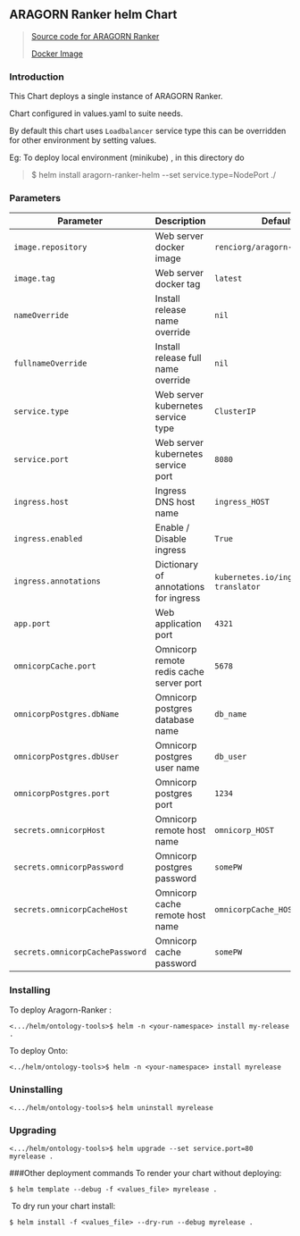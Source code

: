 ARAGORN Ranker helm Chart
---
> [Source code for ARAGORN Ranker](https://github.com/ranking-agent/aragorn-ranker.git)
>
> [Docker Image](https://hub.docker.com/repository/docker/renciorg/aragorn-ranker)


### Introduction 


This Chart deploys a single instance of ARAGORN Ranker.

Chart configured in values.yaml to suite needs.

By default this chart uses `Loadbalancer` service type this can be overridden for other environment by setting values. 

Eg: To deploy local environment (minikube) , in this directory do 
> $ helm install aragorn-ranker-helm --set service.type=NodePort ./ 
 
### Parameters 

| Parameter | Description | Default |
| --------- | ----        | ----    | 
| `image.repository` | Web server docker image  | `renciorg/aragorn-ranker`
| `image.tag` | Web server docker tag  | `latest`
| `nameOverride` |  Install release name override | `nil`
| `fullnameOverride` | Install release full name override  | `nil`
| `service.type` | Web server kubernetes service type  | `ClusterIP`
| `service.port` | Web server kubernetes service port  | `8080`
| `ingress.host` | Ingress DNS host name  | `ingress_HOST`
| `ingress.enabled` | Enable / Disable ingress  | `True`
| `ingress.annotations` | Dictionary of annotations for ingress  | `kubernetes.io/ingress.class`: `translator`
| `app.port` |  Web application port | `4321`
| `omnicorpCache.port` | Omnicorp remote redis cache server port  | `5678`
| `omnicorpPostgres.dbName` | Omnicorp postgres database name  | `db_name`
| `omnicorpPostgres.dbUser` | Omnicorp postgres user name  | `db_user`
| `omnicorpPostgres.port` | Omnicorp postgres port  | `1234`
| `secrets.omnicorpHost` | Omnicorp remote host name  | `omnicorp_HOST`
| `secrets.omnicorpPassword` | Omnicorp postgres password  | `somePW`
| `secrets.omnicorpCacheHost` |  Omnicorp cache remote host name | `omnicorpCache_HOST`
| `secrets.omnicorpCachePassword` | Omnicorp cache password   | `somePW`


### Installing


To deploy Aragorn-Ranker : 
```shell script
<.../helm/ontology-tools>$ helm -n <your-namespace> install my-release .
```

To deploy Onto: 
```shell script
<../helm/ontology-tools>$ helm -n <your-namespace> install myrelease
```

### Uninstalling
```shell script
<.../helm/ontology-tools>$ helm uninstall myrelease
```

### Upgrading
```shell script
<.../helm/ontology-tools>$ helm upgrade --set service.port=80 myrelease . 
```


###Other deployment commands
To render your chart without deploying:
 
```shell script
$ helm template --debug -f <values_file> myrelease .
```
​
To dry run your chart install: 
```console
$ helm install -f <values_file> --dry-run --debug myrelease .
```